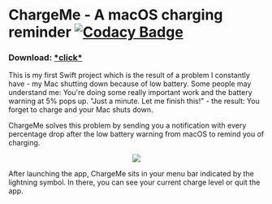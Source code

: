 # ChargeMe - A macOS charging reminder [![Codacy Badge](https://api.codacy.com/project/badge/Grade/c72ad18c8abc4cd88fe1146f6d51d15d)](https://www.codacy.com/app/strumswell/ChargeMe?utm_source=github.com&amp;utm_medium=referral&amp;utm_content=strumswell/ChargeMe&amp;utm_campaign=Badge_Grade)

### Download: [\*click*](https://github.com/strumswell/ChargeMe/releases)
This is my first Swift project which is the result of a problem I constantly have - my Mac shutting down because of low battery. Some people may understand me: You're doing some really important work and the battery warning at 5% pops up. "Just a minute. Let me finish this!" - the result: You forget to charge and your Mac shuts down. 

ChargeMe solves this problem by sending you a notification with every percentage drop after the low battery warning from macOS to remind you of charging.
<p align="center">
  <img src="https://i.imgur.com/NSWHvg5.png">
</p>
After launching the app, ChargeMe sits in your menu bar indicated by the lightning symbol. In there, you can see your current charge level or quit the app.
